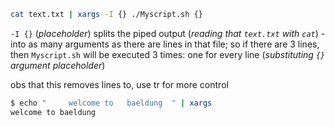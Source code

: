 
```bash
cat text.txt | xargs -I {} ./Myscript.sh {}
```

`-I {}` (_placeholder_) splits the piped output (_reading that `text.txt` with `cat`_) - into as many arguments as there are lines in that file; so if there are 3 lines, then `Myscript.sh` will be executed 3 times: one for every line (_substituting `{}` argument placeholder_)

obs that  this removes  lines to, use tr for more control
```bash
$ echo "     welcome to   baeldung  " | xargs
welcome to baeldung
```